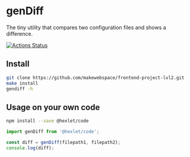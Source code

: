 # genDiff
The tiny utility that compares two configuration files and shows a difference.

[![Actions Status](https://github.com/makewebspace/frontend-project-lvl2/workflows/hexlet-check/badge.svg)](https://github.com/makewebspace/frontend-project-lvl2/actions)

## Install
```bash
git clone https://github.com/makewebspace/frontend-project-lvl2.git
make install
gendiff -h
```

## Usage on your own code
```bash
npm install --save @hexlet/code
```

```javascript
import genDiff from '@hexlet/code';

const diff = genDiff(filepath1, filepath2);
console.log(diff);
```